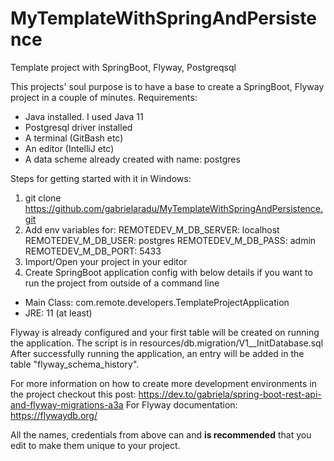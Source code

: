 # MyTemplateWithSpringAndPersistence
Template project with SpringBoot, Flyway, Postgreqsql

This projects' soul purpose is to have a base to create a SpringBoot, Flyway project in a couple of minutes.
Requirements:
- Java installed. I used Java 11
- Postgresql driver installed
- A terminal (GitBash etc)
- An editor (IntelliJ etc)
- A data scheme already created with name: postgres

Steps for getting started with it in Windows:
1. git clone https://github.com/gabrielaradu/MyTemplateWithSpringAndPersistence.git
2. Add env variables for:
  REMOTEDEV_M_DB_SERVER: localhost
  REMOTEDEV_M_DB_USER: postgres
  REMOTEDEV_M_DB_PASS: admin
  REMOTEDEV_M_DB_PORT: 5433
3. Import/Open your project in your editor
4. Create SpringBoot application config with below details if you want to run the project from outside of a command line
  - Main Class: com.remote.developers.TemplateProjectApplication
  - JRE: 11 (at least)

Flyway is already configured and your first table will be created on running the application. The script is in resources/db.migration/V1__InitDatabase.sql
After successfully running the application, an entry will be added in the table "flyway_schema_history".

For more information on how to create more development environments in the project checkout this post: https://dev.to/gabriela/spring-boot-rest-api-and-flyway-migrations-a3a
For Flyway documentation: https://flywaydb.org/

All the names, credentials from above can and <b>is recommended</b> that you edit to make them unique to your project.
